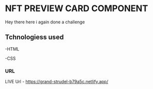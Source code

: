 # NFT PREVIEW CARD COMPONENT
   Hey there here i again done a challenge

## Tchnologiess used 

-HTML

-CSS

### URL

LIVE Url - https://grand-strudel-b79a5c.netlify.app/